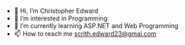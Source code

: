 - 👋 Hi, I’m Christopher Edward
- 👀 I’m interested in Programming
- 🌱 I’m currently learning ASP.NET and Web Programming
- 📫 How to reach me scrith.edward23@gmai.com

<!---
EdwardM23/EdwardM23 is a ✨ special ✨ repository because its `README.md` (this file) appears on your GitHub profile.
You can click the Preview link to take a look at your changes.
--->

